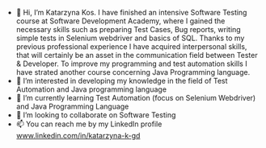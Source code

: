 - 👋 Hi, I’m Katarzyna Kos. I have finished an intensive Software Testing course at Software Development Academy, where I gained the   necessary skills such as preparing Test Cases, Bug reports, writing simple tests in Selenium webdriver and basics of SQL. Thanks to my previous professional experience I have acquired interpersonal skills, that will certainly be an asset in the communication field between Tester & Developer. To improve my programming and test automation skills I have strated another course concerning Java Programming language. 
- 👀 I’m interested in developing my knowledge in the field of Test Automation and Java programming language
- 🌱 I’m currently learning Test Automation (focus on Selenium Webdriver) and Java Programming Language
- 💞️ I’m looking to collaborate on Software Testing
- 📫 You can reach me by my LinkedIn profile www.linkedin.com/in/katarzyna-k-gd

<!---
KasiaKos81/KasiaKos81 is a ✨ special ✨ repository because its `README.md` (this file) appears on your GitHub profile.
You can click the Preview link to take a look at your changes.
--->
